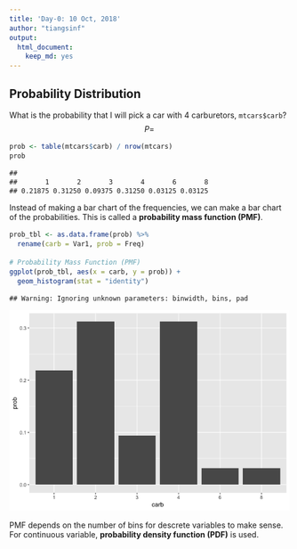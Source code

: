 ```yaml
---
title: 'Day-0: 10 Oct, 2018'
author: "tiangsinf"
output: 
  html_document: 
    keep_md: yes
---
```



## Probability Distribution
What is the probability that I will pick a car with 4 carburetors, `mtcars$carb`?
$$P = $$

```r
prob <- table(mtcars$carb) / nrow(mtcars)
prob
```

```
## 
##       1       2       3       4       6       8 
## 0.21875 0.31250 0.09375 0.31250 0.03125 0.03125
```

Instead of making a bar chart of the frequencies, we can make a bar chart of the
probabilities. This is called a **probability mass function (PMF)**.

```r
prob_tbl <- as.data.frame(prob) %>%
  rename(carb = Var1, prob = Freq)

# Probability Mass Function (PMF)
ggplot(prob_tbl, aes(x = carb, y = prob)) + 
  geom_histogram(stat = "identity")
```

```
## Warning: Ignoring unknown parameters: binwidth, bins, pad
```

![](Day-0_10.10.18_files/figure-html/unnamed-chunk-2-1.png)<!-- -->

PMF depends on the number of bins for descrete variables to make sense. For continuous variable, **probability density function (PDF)** is used.
